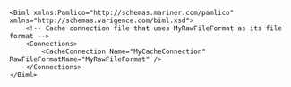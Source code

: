 	<Biml xmlns:Pamlico="http://schemas.mariner.com/pamlico" xmlns="http://schemas.varigence.com/biml.xsd">	    <!-- Cache connection file that uses MyRawFileFormat as its file format -->		<Connections>	        <CacheConnection Name="MyCacheConnection" RawFileFormatName="MyRawFileFormat" />	    </Connections>	</Biml>
